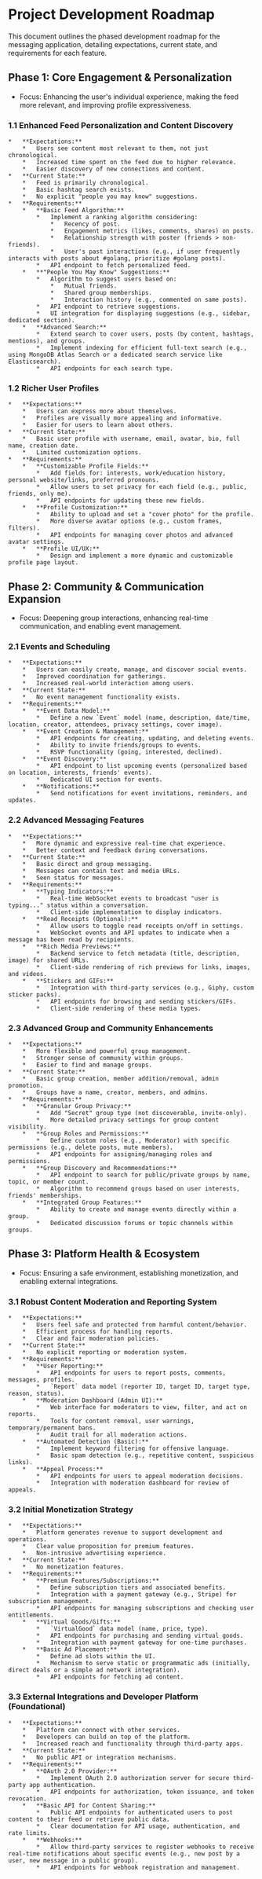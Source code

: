 # Project Development Roadmap

This document outlines the phased development roadmap for the messaging application, detailing expectations, current state, and requirements for each feature.

## Phase 1: Core Engagement & Personalization
*   Focus: Enhancing the user's individual experience, making the feed more relevant, and improving profile expressiveness.

### 1.1 Enhanced Feed Personalization and Content Discovery
    *   **Expectations:**
        *   Users see content most relevant to them, not just chronological.
        *   Increased time spent on the feed due to higher relevance.
        *   Easier discovery of new connections and content.
    *   **Current State:**
        *   Feed is primarily chronological.
        *   Basic hashtag search exists.
        *   No explicit "people you may know" suggestions.
    *   **Requirements:**
        *   **Basic Feed Algorithm:**
            *   Implement a ranking algorithm considering:
                *   Recency of post.
                *   Engagement metrics (likes, comments, shares) on posts.
                *   Relationship strength with poster (friends > non-friends).
                *   User's past interactions (e.g., if user frequently interacts with posts about #golang, prioritize #golang posts).
            *   API endpoint to fetch personalized feed.
        *   **"People You May Know" Suggestions:**
            *   Algorithm to suggest users based on:
                *   Mutual friends.
                *   Shared group memberships.
                *   Interaction history (e.g., commented on same posts).
            *   API endpoint to retrieve suggestions.
            *   UI integration for displaying suggestions (e.g., sidebar, dedicated section).
        *   **Advanced Search:**
            *   Extend search to cover users, posts (by content, hashtags, mentions), and groups.
            *   Implement indexing for efficient full-text search (e.g., using MongoDB Atlas Search or a dedicated search service like Elasticsearch).
            *   API endpoints for each search type.

### 1.2 Richer User Profiles
    *   **Expectations:**
        *   Users can express more about themselves.
        *   Profiles are visually more appealing and informative.
        *   Easier for users to learn about others.
    *   **Current State:**
        *   Basic user profile with username, email, avatar, bio, full name, creation date.
        *   Limited customization options.
    *   **Requirements:**
        *   **Customizable Profile Fields:**
            *   Add fields for: interests, work/education history, personal website/links, preferred pronouns.
            *   Allow users to set privacy for each field (e.g., public, friends, only me).
            *   API endpoints for updating these new fields.
        *   **Profile Customization:**
            *   Ability to upload and set a "cover photo" for the profile.
            *   More diverse avatar options (e.g., custom frames, filters).
            *   API endpoints for managing cover photos and advanced avatar settings.
        *   **Profile UI/UX:**
            *   Design and implement a more dynamic and customizable profile page layout.

## Phase 2: Community & Communication Expansion
*   Focus: Deepening group interactions, enhancing real-time communication, and enabling event management.

### 2.1 Events and Scheduling
    *   **Expectations:**
        *   Users can easily create, manage, and discover social events.
        *   Improved coordination for gatherings.
        *   Increased real-world interaction among users.
    *   **Current State:**
        *   No event management functionality exists.
    *   **Requirements:**
        *   **Event Data Model:**
            *   Define a new `Event` model (name, description, date/time, location, creator, attendees, privacy settings, cover image).
        *   **Event Creation & Management:**
            *   API endpoints for creating, updating, and deleting events.
            *   Ability to invite friends/groups to events.
            *   RSVP functionality (going, interested, declined).
        *   **Event Discovery:**
            *   API endpoint to list upcoming events (personalized based on location, interests, friends' events).
            *   Dedicated UI section for events.
        *   **Notifications:**
            *   Send notifications for event invitations, reminders, and updates.

### 2.2 Advanced Messaging Features
    *   **Expectations:**
        *   More dynamic and expressive real-time chat experience.
        *   Better context and feedback during conversations.
    *   **Current State:**
        *   Basic direct and group messaging.
        *   Messages can contain text and media URLs.
        *   Seen status for messages.
    *   **Requirements:**
        *   **Typing Indicators:**
            *   Real-time WebSocket events to broadcast "user is typing..." status within a conversation.
            *   Client-side implementation to display indicators.
        *   **Read Receipts (Optional):**
            *   Allow users to toggle read receipts on/off in settings.
            *   WebSocket events and API updates to indicate when a message has been read by recipients.
        *   **Rich Media Previews:**
            *   Backend service to fetch metadata (title, description, image) for shared URLs.
            *   Client-side rendering of rich previews for links, images, and videos.
        *   **Stickers and GIFs:**
            *   Integration with third-party services (e.g., Giphy, custom sticker packs).
            *   API endpoints for browsing and sending stickers/GIFs.
            *   Client-side rendering of these media types.

### 2.3 Advanced Group and Community Enhancements
    *   **Expectations:**
        *   More flexible and powerful group management.
        *   Stronger sense of community within groups.
        *   Easier to find and manage groups.
    *   **Current State:**
        *   Basic group creation, member addition/removal, admin promotion.
        *   Groups have a name, creator, members, and admins.
    *   **Requirements:**
        *   **Granular Group Privacy:**
            *   Add "Secret" group type (not discoverable, invite-only).
            *   More detailed privacy settings for group content visibility.
        *   **Group Roles and Permissions:**
            *   Define custom roles (e.g., Moderator) with specific permissions (e.g., delete posts, mute members).
            *   API endpoints for assigning/managing roles and permissions.
        *   **Group Discovery and Recommendations:**
            *   API endpoint to search for public/private groups by name, topic, or member count.
            *   Algorithm to recommend groups based on user interests, friends' memberships.
        *   **Integrated Group Features:**
            *   Ability to create and manage events directly within a group.
            *   Dedicated discussion forums or topic channels within groups.

## Phase 3: Platform Health & Ecosystem
*   Focus: Ensuring a safe environment, establishing monetization, and enabling external integrations.

### 3.1 Robust Content Moderation and Reporting System
    *   **Expectations:**
        *   Users feel safe and protected from harmful content/behavior.
        *   Efficient process for handling reports.
        *   Clear and fair moderation policies.
    *   **Current State:**
        *   No explicit reporting or moderation system.
    *   **Requirements:**
        *   **User Reporting:**
            *   API endpoints for users to report posts, comments, messages, profiles.
            *   `Report` data model (reporter ID, target ID, target type, reason, status).
        *   **Moderation Dashboard (Admin UI):**
            *   Web interface for moderators to view, filter, and act on reports.
            *   Tools for content removal, user warnings, temporary/permanent bans.
            *   Audit trail for all moderation actions.
        *   **Automated Detection (Basic):**
            *   Implement keyword filtering for offensive language.
            *   Basic spam detection (e.g., repetitive content, suspicious links).
        *   **Appeal Process:**
            *   API endpoints for users to appeal moderation decisions.
            *   Integration with moderation dashboard for review of appeals.

### 3.2 Initial Monetization Strategy
    *   **Expectations:**
        *   Platform generates revenue to support development and operations.
        *   Clear value proposition for premium features.
        *   Non-intrusive advertising experience.
    *   **Current State:**
        *   No monetization features.
    *   **Requirements:**
        *   **Premium Features/Subscriptions:**
            *   Define subscription tiers and associated benefits.
            *   Integration with a payment gateway (e.g., Stripe) for subscription management.
            *   API endpoints for managing subscriptions and checking user entitlements.
        *   **Virtual Goods/Gifts:**
            *   `VirtualGood` data model (name, price, type).
            *   API endpoints for purchasing and sending virtual goods.
            *   Integration with payment gateway for one-time purchases.
        *   **Basic Ad Placement:**
            *   Define ad slots within the UI.
            *   Mechanism to serve static or programmatic ads (initially, direct deals or a simple ad network integration).
            *   API endpoints for fetching ad content.

### 3.3 External Integrations and Developer Platform (Foundational)
    *   **Expectations:**
        *   Platform can connect with other services.
        *   Developers can build on top of the platform.
        *   Increased reach and functionality through third-party apps.
    *   **Current State:**
        *   No public API or integration mechanisms.
    *   **Requirements:**
        *   **OAuth 2.0 Provider:**
            *   Implement OAuth 2.0 authorization server for secure third-party app authentication.
            *   API endpoints for authorization, token issuance, and token revocation.
        *   **Basic API for Content Sharing:**
            *   Public API endpoints for authenticated users to post content to their feed or retrieve public data.
            *   Clear documentation for API usage, authentication, and rate limits.
        *   **Webhooks:**
            *   Allow third-party services to register webhooks to receive real-time notifications about specific events (e.g., new post by a user, new message in a public group).
            *   API endpoints for webhook registration and management.